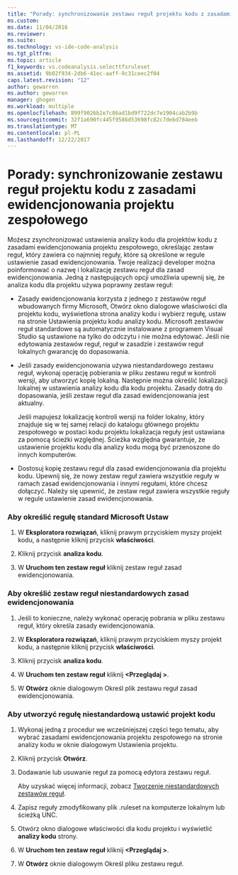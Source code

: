 ```yaml
---
title: "Porady: synchronizowanie zestawu reguł projektu kodu z zasadami ewidencjonowania projektu zespołowego | Dokumentacja firmy Microsoft"
ms.custom: 
ms.date: 11/04/2016
ms.reviewer: 
ms.suite: 
ms.technology: vs-ide-code-analysis
ms.tgt_pltfrm: 
ms.topic: article
f1_keywords: vs.codeanalysis.selecttfsruleset
ms.assetid: 9b02f934-2db6-41ec-aaff-9c31ceec2f04
caps.latest.revision: "12"
author: gewarren
ms.author: gewarren
manager: ghogen
ms.workload: multiple
ms.openlocfilehash: 899f9026b2e7c86ad1bd9f722dc7e1904cab2b9b
ms.sourcegitcommit: 32f1a690fc445f9586d53698fc82c7debd784eeb
ms.translationtype: MT
ms.contentlocale: pl-PL
ms.lasthandoff: 12/22/2017
---
```

# <a name="how-to-synchronize-code-project-rule-sets-with-team-project-check-in-policy"></a>Porady: synchronizowanie zestawu reguł projektu kodu z zasadami ewidencjonowania projektu zespołowego
Możesz zsynchronizować ustawienia analizy kodu dla projektów kodu z zasadami ewidencjonowania projektu zespołowego, określając zestaw reguł, który zawiera co najmniej reguły, które są określone w regule ustawienie zasad ewidencjonowania. Twoje realizacji developer można poinformować o nazwę i lokalizację zestawu reguł dla zasad ewidencjonowania. Jedną z następujących opcji umożliwia upewnij się, że analiza kodu dla projektu używa poprawny zestaw reguł:  
  
-   Zasady ewidencjonowania korzysta z jednego z zestawów reguł wbudowanych firmy Microsoft, Otwórz okno dialogowe właściwości dla projektu kodu, wyświetlona strona analizy kodu i wybierz regułę, ustaw na stronie Ustawienia projektu kodu analizy kodu. Microsoft zestawów reguł standardowe są automatycznie instalowane z programem Visual Studio są ustawione na tylko do odczytu i nie można edytować. Jeśli nie edytowania zestawów reguł, reguł w zasadzie i zestawów reguł lokalnych gwarancję do dopasowania.  
  
-   Jeśli zasady ewidencjonowania używa niestandardowego zestawu reguł, wykonaj operację pobierania w pliku zestawu reguł w kontroli wersji, aby utworzyć kopię lokalną. Następnie można określić lokalizacji lokalnej w ustawienia analizy kodu dla kodu projektu. Zasady dotrą do dopasowania, jeśli zestaw reguł dla zasad ewidencjonowania jest aktualny.  
  
     Jeśli mapujesz lokalizację kontroli wersji na folder lokalny, który znajduje się w tej samej relacji do katalogu głównego projektu zespołowego w postaci kodu projektu lokalizacja reguły jest ustawiana za pomocą ścieżki względnej. Ścieżka względna gwarantuje, że ustawienie projektu kodu dla analizy kodu mogą być przenoszone do innych komputerów.  
  
-   Dostosuj kopię zestawu reguł dla zasad ewidencjonowania dla projektu kodu. Upewnij się, że nowy zestaw reguł zawiera wszystkie reguły w ramach zasad ewidencjonowania i innymi regułami, które chcesz dołączyć. Należy się upewnić, że zestaw reguł zawiera wszystkie reguły w regule ustawienie zasad ewidencjonowania.  
  
### <a name="to-specify-a-microsoft-standard-rule-set"></a>Aby określić regułę standard Microsoft Ustaw  
  
1.  W **Eksploratora rozwiązań**, kliknij prawym przyciskiem myszy projekt kodu, a następnie kliknij przycisk **właściwości**.  
  
2.  Kliknij przycisk **analiza kodu**.  
  
3.  W **Uruchom ten zestaw reguł** kliknij zestaw reguł zasad ewidencjonowania.  
  
### <a name="to-specify-a-custom-check-in-policy-rule-set"></a>Aby określić zestaw reguł niestandardowych zasad ewidencjonowania  
  
1.  Jeśli to konieczne, należy wykonać operację pobrania w pliku zestawu reguł, który określa zasady ewidencjonowania.  
  
2.  W **Eksploratora rozwiązań**, kliknij prawym przyciskiem myszy projekt kodu, a następnie kliknij przycisk **właściwości**.  
  
3.  Kliknij przycisk **analiza kodu**.  
  
4.  W **Uruchom ten zestaw reguł** kliknij  **\<Przeglądaj >**.  
  
5.  W **Otwórz** oknie dialogowym Określ plik zestawu reguł zasad ewidencjonowania.  
  
### <a name="to-create-a-custom-rule-set-for-a-code-project"></a>Aby utworzyć regułę niestandardową ustawić projekt kodu  
  
1.  Wykonaj jedną z procedur we wcześniejszej części tego tematu, aby wybrać zasadami ewidencjonowania projektu zespołowego na stronie analizy kodu w oknie dialogowym Ustawienia projektu.  
  
2.  Kliknij przycisk **Otwórz**.  
  
3.  Dodawanie lub usuwanie reguł za pomocą edytora zestawu reguł.  
  
     Aby uzyskać więcej informacji, zobacz [Tworzenie niestandardowych zestawów reguł](../code-quality/creating-custom-code-analysis-rule-sets.md).  
  
4.  Zapisz reguły zmodyfikowany plik .ruleset na komputerze lokalnym lub ścieżką UNC.  
  
5.  Otwórz okno dialogowe właściwości dla kodu projektu i wyświetlić **analizy kodu** strony.  
  
6.  W **Uruchom ten zestaw reguł** kliknij  **\<Przeglądaj >**.  
  
7.  W **Otwórz** oknie dialogowym Określ pliku zestawu reguł.
